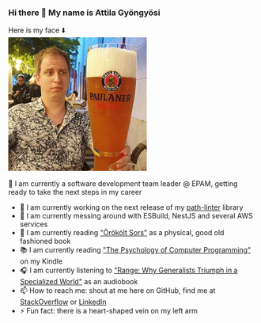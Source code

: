 ### Hi there 👋 My name is Attila Gyöngyösi
Here is my face ⬇️  
![Indeed My Face](https://github.com/attilagyongyosi/attilagyongyosi/blob/master/github-personal-repo-image.png?raw=true)

🤵 I am currently a software development team leader @ EPAM, getting ready to take the next steps in my career

- 🔭 I am currently working on the next release of my [path-linter](https://github.com/attilagyongyosi/path-linter) library
- 🌱 I am currently messing around with ESBuild, NestJS and several AWS services
- 🔖 I am currently reading ["Örökölt Sors"](https://bookline.hu/product/home.action?_v=Orvos_Toth_Noemi_Orokolt_sors&type=22&id=308513) as a physical, good old fashioned book
- 📚 I am currently reading ["The Psychology of Computer Programming"](https://www.amazon.com/Psychology-Computer-Programming-Silver-Anniversary-ebook/dp/B004R9QACC/) on my Kindle
- 🎧 I am currently listening to ["Range: Why Generalists Triumph in a Specialized World"](https://www.amazon.com/Range-David-Epstein-audiobook/dp/B07N6MPWLS/) as an audiobook
- 📫 How to reach me: shout at me here on GitHub, find me at [StackOverflow](https://stackoverflow.com/users/2516754/attila-gyongyosi) or [LinkedIn](https://www.linkedin.com/in/attila-gyongyosi/)
- ⚡ Fun fact: there is a heart-shaped vein on my left arm

